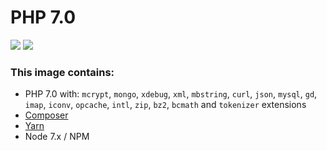 # PHP 7.0

[![](https://images.microbadger.com/badges/version/edbizarro/gitlab-ci-pipeline-php:7.0.svg)](https://microbadger.com/images/edbizarro/gitlab-ci-pipeline-php:7.0 "Get your own version badge on microbadger.com")
[![](https://images.microbadger.com/badges/image/edbizarro/gitlab-ci-pipeline-php:7.0.svg)](https://microbadger.com/images/edbizarro/gitlab-ci-pipeline-php:7.0 "Get your own image badge on microbadger.com")

### This image contains:

- PHP 7.0 with: ```mcrypt```, ```mongo```, ```xdebug```, ```xml```, ```mbstring```, ```curl```, ```json```, ```mysql```, ```gd```, ```imap```, ```iconv```, ```opcache```, ```intl```, ```zip```, ```bz2```, ```bcmath``` and ```tokenizer``` extensions
- [Composer](https://getcomposer.org/)
- [Yarn](https://yarnpkg.com)
- Node 7.x / NPM
